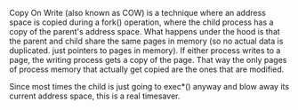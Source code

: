 Copy On Write (also known as COW) is a technique where an address space is copied during a fork() operation, where the child process has a copy of the parent's address space.  What happens under the hood is that the parent and child share the same pages in memory (so no actual data is duplicated.  just pointers to pages in memory).  If either process writes to a page, the writing process gets a copy of the page. That way the only pages of process memory that actually get copied are the ones that are modified.

Since most times the child is just going to exec*() anyway and blow away its current address space, this is a real timesaver.